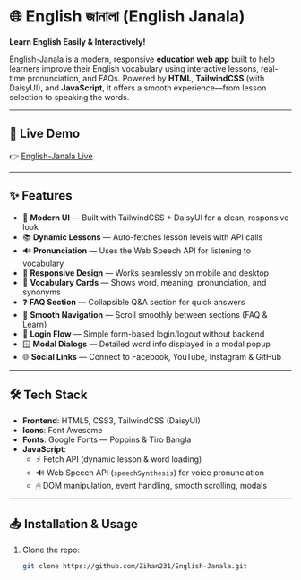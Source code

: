 # 🌐 English জানালা (English Janala)

**Learn English Easily & Interactively!**

English-Janala is a modern, responsive **education web app** built to help learners improve their English vocabulary using interactive lessons, real-time pronunciation, and FAQs. Powered by **HTML**, **TailwindCSS** (with DaisyUI), and **JavaScript**, it offers a smooth experience—from lesson selection to speaking the words.

---

## 🚀 Live Demo

👉 [English-Janala Live](https://zihan231.github.io/English-Janala/)

---

## ✨ Features

- 🎨 **Modern UI** — Built with TailwindCSS + DaisyUI for a clean, responsive look  
- 📚 **Dynamic Lessons** — Auto-fetches lesson levels with API calls  
- 🔊 **Pronunciation** — Uses the Web Speech API for listening to vocabulary  
- 📱 **Responsive Design** — Works seamlessly on mobile and desktop  
- 📝 **Vocabulary Cards** — Shows word, meaning, pronunciation, and synonyms  
- ❓ **FAQ Section** — Collapsible Q&A section for quick answers  
- 🧭 **Smooth Navigation** — Scroll smoothly between sections (FAQ & Learn)  
- 🔐 **Login Flow** — Simple form-based login/logout without backend  
- 🪟 **Modal Dialogs** — Detailed word info displayed in a modal popup  
- 🌐 **Social Links** — Connect to Facebook, YouTube, Instagram & GitHub  

---

## 🛠 Tech Stack

- **Frontend**: HTML5, CSS3, TailwindCSS (DaisyUI)  
- **Icons**: Font Awesome  
- **Fonts**: Google Fonts — Poppins & Tiro Bangla  
- **JavaScript**:  
  - ⚡ Fetch API (dynamic lesson & word loading)  
  - 🔊 Web Speech API (`speechSynthesis`) for voice pronunciation  
  - 🖱 DOM manipulation, event handling, smooth scrolling, modals  

---

## 📥 Installation & Usage

1. Clone the repo:  
   ```bash
   git clone https://github.com/Zihan231/English-Janala.git

